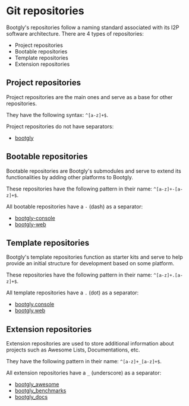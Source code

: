 # Git repositories

Bootgly's repositories follow a naming standard associated with its I2P software architecture. There are 4 types of repositories:

- Project repositories
- Bootable repositories
- Template repositories
- Extension repositories

## Project repositories

Project repositories are the main ones and serve as a base for other repositories.

They have the following syntax: `^[a-z]+$`.

Project repositories do not have separators:

- [bootgly](https://github.com/bootgly/bootgly)

## Bootable repositories

Bootable repositories are Bootgly's submodules and serve to extend its functionalities by adding other platforms to Bootgly.

These repositories have the following pattern in their name: `^[a-z]+-[a-z]+$`.

All bootable repositories have a `-` (dash) as a separator:

- [bootgly-console](https://github.com/bootgly/bootgly-console)
- [bootgly-web](https://github.com/bootgly/bootgly-web)

## Template repositories

Bootgly's template repositories function as starter kits and serve to help provide an initial structure for development based on some platform.

These repositories have the following pattern in their name: `^[a-z]+.[a-z]+$`.

All template repositories have a `.` (dot) as a separator:

- [bootgly.console](https://github.com/bootgly/bootgly.console)
- [bootgly.web](https://github.com/bootgly/bootgly.web)

## Extension repositories

Extension repositories are used to store additional information about projects such as Awesome Lists, Documentations, etc.

They have the following pattern in their name: `^[a-z]+_[a-z]+$`.

All extension repositories have a `_` (underscore) as a separator:

- [bootgly_awesome](https://github.com/bootgly/bootgly_awesome)
- [bootgly_benchmarks](https://github.com/bootgly/bootgly_benchmarks)
- [bootgly_docs](https://github.com/bootgly/bootgly_docs)
